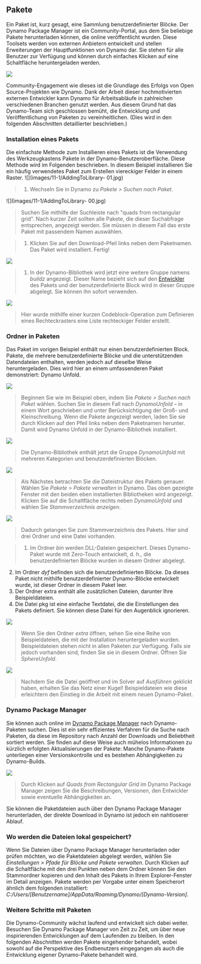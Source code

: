

## Pakete

Ein Paket ist, kurz gesagt, eine Sammlung benutzerdefinierter Blöcke. Der Dynamo Package Manager ist ein Community-Portal, aus dem Sie beliebige Pakete herunterladen können, die online veröffentlicht wurden. Diese Toolsets werden von externen Anbietern entwickelt und stellen Erweiterungen der Hauptfunktionen von Dynamo dar. Sie stehen für alle Benutzer zur Verfügung und können durch einfaches Klicken auf eine Schaltfläche heruntergeladen werden.

![](images/11-1/dpm.jpg)

Community-Engagement wie dieses ist die Grundlage des Erfolgs von Open Source-Projekten wie Dynamo. Dank der Arbeit dieser hochmotivierten externen Entwickler kann Dynamo für Arbeitsabläufe in zahlreichen verschiedenen Branchen genutzt werden. Aus diesem Grund hat das Dynamo-Team sich geschlossen bemüht, die Entwicklung und Veröffentlichung von Paketen zu vereinheitlichen. (Dies wird in den folgenden Abschnitten detaillierter beschrieben.)

### Installation eines Pakets

Die einfachste Methode zum Installieren eines Pakets ist die Verwendung des Werkzeugkastens Pakete in der Dynamo-Benutzeroberfläche. Diese Methode wird im Folgenden beschrieben. In diesem Beispiel installieren Sie ein häufig verwendetes Paket zum Erstellen viereckiger Felder in einem Raster. ![](images/11-1/AddingToLibrary- 01.jpg)

> 1. Wechseln Sie in Dynamo zu *Pakete > Suchen nach Paket*.

![](images/11-1/AddingToLibrary- 00.jpg)

> Suchen Sie mithilfe der Suchleiste nach "quads from rectangular grid". Nach kurzer Zeit sollten alle Pakete, die dieser Suchabfrage entsprechen, angezeigt werden. Sie müssen in diesem Fall das erste Paket mit passendem Namen auswählen.

> 1. Klicken Sie auf den Download-Pfeil links neben dem Paketnamen. Das Paket wird installiert. Fertig!

![](images/11-1/buildz.jpg)

> 1. In der Dynamo-Bibliothek wird jetzt eine weitere Gruppe namens *buildz* angezeigt. Dieser Name bezieht sich auf den [Entwickler](http://buildz.blogspot.com/) des Pakets und der benutzerdefinierte Block wird in dieser Gruppe abgelegt. Sie können ihn sofort verwenden.

![](images/11-1/example.jpg)

> Hier wurde mithilfe einer kurzen Codeblock-Operation zum Definieren eines Rechteckrasters eine Liste rechteckiger Felder erstellt.

### Ordner in Paketen

Das Paket im vorigen Beispiel enthält nur einen benutzerdefinierten Block. Pakete, die mehrere benutzerdefinierte Blöcke und die unterstützenden Datendateien enthalten, werden jedoch auf dieselbe Weise heruntergeladen. Dies wird hier an einem umfassenderen Paket demonstriert: Dynamo Unfold.

![](images/11-1/unfold.jpg)

> Beginnen Sie wie im Beispiel oben, indem Sie *Pakete > Suchen nach Paket* wählen. Suchen Sie in diesem Fall nach *DynamoUnfold* – in einem Wort geschrieben und unter Berücksichtigung der Groß- und Kleinschreibung. Wenn die Pakete angezeigt werden, laden Sie sie durch Klicken auf den Pfeil links neben dem Paketnamen herunter. Damit wird Dynamo Unfold in der Dynamo-Bibliothek installiert.

![](images/11-1/unfoldLibrary.jpg)

> Die Dynamo-Bibliothek enthält jetzt die Gruppe *DynamoUnfold* mit mehreren Kategorien und benutzerdefinierten Blöcken.

![](images/11-1/manage.jpg)

> Als Nächstes betrachten Sie die Dateistruktur des Pakets genauer. Wählen Sie *Pakete > Pakete verwalten* in Dynamo. Das oben gezeigte Fenster mit den beiden eben installierten Bibliotheken wird angezeigt. Klicken Sie auf die Schaltfläche rechts neben *DynamoUnfold* und wählen Sie *Stammverzeichnis anzeigen*.

![](images/11-1/rd1.jpg)

> Dadurch gelangen Sie zum Stammverzeichnis des Pakets. Hier sind drei Ordner und eine Datei vorhanden.

> 1. Im Ordner *bin* werden DLL-Dateien gespeichert. Dieses Dynamo-Paket wurde mit Zero-Touch entwickelt, d. h., die benutzerdefinierten Blöcke wurden in diesem Ordner abgelegt.
2. Im Ordner *dyf* befinden sich die benutzerdefinierten Blöcke. Da dieses Paket nicht mithilfe benutzerdefinierter Dynamo-Blöcke entwickelt wurde, ist dieser Ordner in diesem Paket leer.
3. Der Ordner extra enthält alle zusätzlichen Dateien, darunter Ihre Beispieldateien.
4. Die Datei pkg ist eine einfache Textdatei, die die Einstellungen des Pakets definiert. Sie können diese Datei für den Augenblick ignorieren.

![](images/11-1/rd2.jpg)

> Wenn Sie den Ordner *extra* öffnen, sehen Sie eine Reihe von Beispieldateien, die mit der Installation heruntergeladen wurden. Beispieldateien stehen nicht in allen Paketen zur Verfügung. Falls sie jedoch vorhanden sind, finden Sie sie in diesem Ordner. Öffnen Sie *SphereUnfold*.

![](images/11-1/sphereUnfold.jpg)

> Nachdem Sie die Datei geöffnet und im Solver auf *Ausführen* geklickt haben, erhalten Sie das Netz einer Kugel! Beispieldateien wie diese erleichtern den Einstieg in die Arbeit mit einem neuen Dynamo-Paket.

### Dynamo Package Manager

Sie können auch online im [Dynamo Package Manager](http://dynamopackages.com/) nach Dynamo-Paketen suchen. Dies ist ein sehr effizientes Verfahren für die Suche nach Paketen, da diese im Repository nach Anzahl der Downloads und Beliebtheit sortiert werden. Sie finden auf diese Weise auch mühelos Informationen zu kürzlich erfolgten Aktualisierungen der Pakete: Manche Dynamo-Pakete unterliegen einer Versionskontrolle und es bestehen Abhängigkeiten zu Dynamo-Builds.

![](images/11-1/dpm2.jpg)

> Durch Klicken auf *Quads from Rectangular Grid* im Dynamo Package Manager zeigen Sie die Beschreibungen, Versionen, den Entwickler sowie eventuelle Abhängigkeiten an.

Sie können die Paketdateien auch über den Dynamo Package Manager herunterladen, der direkte Download in Dynamo ist jedoch ein nahtloserer Ablauf.

### Wo werden die Dateien lokal gespeichert?

Wenn Sie Dateien über Dynamo Package Manager herunterladen oder prüfen möchten, wo die Paketdateien abgelegt werden, wählen Sie *Einstellungen > Pfade für Blöcke und Pakete verwalten*. Durch Klicken auf die Schaltfläche mit den drei Punkten neben dem Ordner können Sie den Stammordner kopieren und den Inhalt des Pakets in Ihrem Explorer-Fenster im Detail anzeigen. Pakete werden per Vorgabe unter einem Speicherort ähnlich dem folgenden installiert: *C:/Users/[Benutzername]/AppData/Roaming/Dynamo/[Dynamo-Version]*.

### Weitere Schritte mit Paketen

Die Dynamo-Community wächst laufend und entwickelt sich dabei weiter. Besuchen Sie Dynamo Package Manager von Zeit zu Zeit, um über neue inspirierenden Entwicklungen auf dem Laufenden zu bleiben. In den folgenden Abschnitten werden Pakete eingehender behandelt, wobei sowohl auf die Perspektive des Endbenutzers eingegangen als auch die Entwicklung eigener Dynamo-Pakete behandelt wird.

